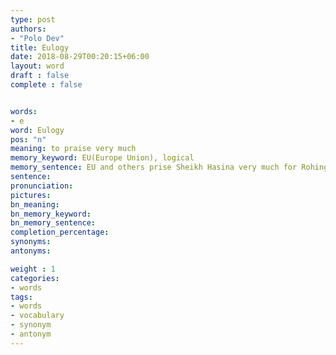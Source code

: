 ```yaml
---
type: post
authors:
- "Polo Dev"
title: Eulogy
date: 2018-08-29T00:20:15+06:00
layout: word
draft : false
complete : false


words:
- e
word: Eulogy
pos: "n"
meaning: to praise very much
memory_keyword: EU(Europe Union), logical
memory_sentence: EU and others prise Sheikh Hasina very much for Rohingya rehabilitation in Bangladesh. Its logical.
sentence:
pronunciation:
pictures:
bn_meaning:
bn_memory_keyword:
bn_memory_sentence:
completion_percentage:
synonyms:
antonyms:

weight : 1
categories:
- words
tags:
- words
- vocabulary
- synonym
- antonym
---
```


